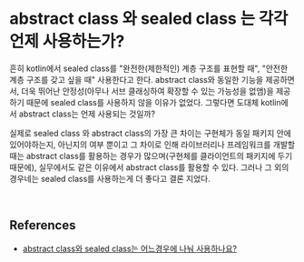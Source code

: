 # abstract class 와 sealed class 는 각각 언제 사용하는가?

흔히 kotlin에서 sealed class를 "완전한(제한적인) 계층 구조를 표현할 때", "안전한 계층 구조를 갖고 싶을 때" 사용한다고 한다. 
abstract class와 동일한 기능을 제공하면서, 더욱 뛰어난 안정성(아무나 서브 클래싱하여 확장할 수 있는 가능성을 없앰)을 제공하기 때문에
sealed class를 사용하지 않을 이유가 없었다. 그렇다면 도대체 kotlin에서 abstract class는 언제 사용되는 것일까?

실제로 sealed class 와 abstract class의 가장 큰 차이는 구현체가 동일 패키지 안에 있어야하는지, 아닌지의 여부 뿐이고
그 차이로 인해 라이브러리나 프레임워크를 개발할 때는 abstract class를 활용하는 경우가 많으며(구현체를 클라이언트의 패키지에 두기 때문에),
실무에서도 같은 이유에서 abstract class를 활용할 수 있다. 그러나 그 외의 경우네는 sealed class를 사용하는게 더 좋다고 결론 지었다.

<br>

## References

- [abstract class와 sealed class는 어느경우에 나눠 사용하나요?](https://www.inflearn.com/questions/545726)
